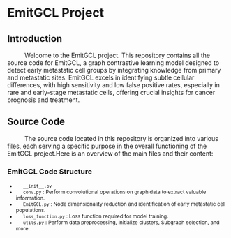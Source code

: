 # EmitGCL Project

## Introduction

&nbsp;&nbsp;&nbsp;&nbsp;&nbsp;&nbsp;&nbsp;&nbsp;&nbsp;&nbsp;Welcome to the EmitGCL project. This repository contains all the source code for EmitGCL, a graph contrastive learning model designed to detect early metastatic cell groups by integrating knowledge from primary and metastatic sites. EmitGCL excels in identifying subtle cellular differences, with high sensitivity and low false positive rates, especially in rare and early-stage metastatic cells, offering crucial insights for cancer prognosis and treatment.

## Source Code

&nbsp;&nbsp;&nbsp;&nbsp;&nbsp;&nbsp;&nbsp;&nbsp;&nbsp;&nbsp;The source code located in this repository is organized into various files, each serving a specific purpose in the overall functioning of the EmitGCL project.Here is an overview of the main files and their content:

### EmitGCL Code Structure

<small>
  
- &nbsp;&nbsp;&nbsp;&nbsp;&nbsp;`__init__.py`
- &nbsp;&nbsp;&nbsp;&nbsp;&nbsp;`conv.py` : Perform convolutional operations on graph data to extract valuable information.  
- &nbsp;&nbsp;&nbsp;&nbsp;&nbsp;`EmitGCL.py` : Node dimensionality reduction and identification of early metastatic cell populations.
- &nbsp;&nbsp;&nbsp;&nbsp;&nbsp;`loss_function.py` : Loss function required for model training. 
- &nbsp;&nbsp;&nbsp;&nbsp;&nbsp;`utils.py` : Perform data preprocessing, initialize clusters, Subgraph selection, and more.

</small>

